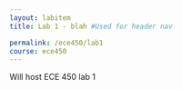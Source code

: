 ```yaml
---
layout: labitem
title: Lab 1 - blah #Used for header nav

permalink: /ece450/lab1
course: ece450
---
```


Will host ECE 450 lab 1
